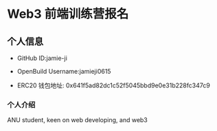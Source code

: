 # Web3 前端训练营报名

## 个人信息

* GitHub ID:jamie-ji

* OpenBuild Username:jamieji0615

* ERC20 钱包地址: 0x641f5ad82dc1c52f5045bbd9e0e31b228fc347c9

### 个人介绍
ANU student, keen on web developing, and web3